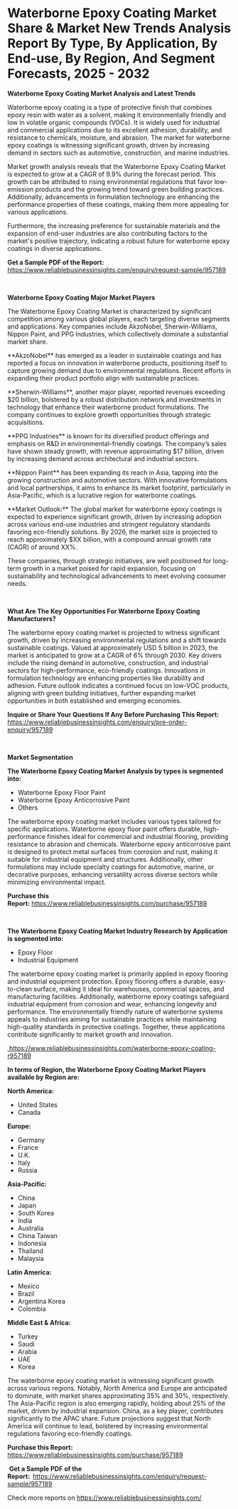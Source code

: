 <p><h1>Waterborne Epoxy Coating Market Share & Market New Trends Analysis Report By Type, By Application, By End-use, By Region, And Segment Forecasts, 2025 - 2032</h1></p><p><strong>Waterborne Epoxy Coating Market Analysis and Latest Trends</strong></p>
<p><p>Waterborne epoxy coating is a type of protective finish that combines epoxy resin with water as a solvent, making it environmentally friendly and low in volatile organic compounds (VOCs). It is widely used for industrial and commercial applications due to its excellent adhesion, durability, and resistance to chemicals, moisture, and abrasion. The market for waterborne epoxy coatings is witnessing significant growth, driven by increasing demand in sectors such as automotive, construction, and marine industries.</p><p>Market growth analysis reveals that the Waterborne Epoxy Coating Market is expected to grow at a CAGR of 9.9% during the forecast period. This growth can be attributed to rising environmental regulations that favor low-emission products and the growing trend toward green building practices. Additionally, advancements in formulation technology are enhancing the performance properties of these coatings, making them more appealing for various applications. </p><p>Furthermore, the increasing preference for sustainable materials and the expansion of end-user industries are also contributing factors to the market's positive trajectory, indicating a robust future for waterborne epoxy coatings in diverse applications.</p></p>
<p><strong>Get a Sample PDF of the Report:&nbsp;</strong> <a href="https://www.reliablebusinessinsights.com/enquiry/request-sample/957189?utm_campaign=2227&utm_medium=2&utm_source=Github&utm_content=ia&utm_term=30012025&utm_id=waterborne-epoxy-coating">https://www.reliablebusinessinsights.com/enquiry/request-sample/957189</a></p>
<p>&nbsp;</p>
<p><strong>Waterborne Epoxy Coating Major Market Players</strong></p>
<p><p>The Waterborne Epoxy Coating Market is characterized by significant competition among various global players, each targeting diverse segments and applications. Key companies include AkzoNobel, Sherwin-Williams, Nippon Paint, and PPG Industries, which collectively dominate a substantial market share. </p><p>**AkzoNobel** has emerged as a leader in sustainable coatings and has reported a focus on innovation in waterborne products, positioning itself to capture growing demand due to environmental regulations. Recent efforts in expanding their product portfolio align with sustainable practices.</p><p>**Sherwin-Williams**, another major player, reported revenues exceeding $20 billion, bolstered by a robust distribution network and investments in technology that enhance their waterborne product formulations. The company continues to explore growth opportunities through strategic acquisitions.</p><p>**PPG Industries** is known for its diversified product offerings and emphasis on R&D in environmental-friendly coatings. The company’s sales have shown steady growth, with revenue approximating $17 billion, driven by increasing demand across architectural and industrial sectors.</p><p>**Nippon Paint** has been expanding its reach in Asia, tapping into the growing construction and automotive sectors. With innovative formulations and local partnerships, it aims to enhance its market footprint, particularly in Asia-Pacific, which is a lucrative region for waterborne coatings.</p><p>**Market Outlook:** The global market for waterborne epoxy coatings is expected to experience significant growth, driven by increasing adoption across various end-use industries and stringent regulatory standards favoring eco-friendly solutions. By 2026, the market size is projected to reach approximately $XX billion, with a compound annual growth rate (CAGR) of around XX%. </p><p>These companies, through strategic initiatives, are well positioned for long-term growth in a market poised for rapid expansion, focusing on sustainability and technological advancements to meet evolving consumer needs.</p></p>
<p>&nbsp;</p>
<p><strong>What Are The Key Opportunities For Waterborne Epoxy Coating Manufacturers?</strong></p>
<p><p>The waterborne epoxy coating market is projected to witness significant growth, driven by increasing environmental regulations and a shift towards sustainable coatings. Valued at approximately USD 5 billion in 2023, the market is anticipated to grow at a CAGR of 6% through 2030. Key drivers include the rising demand in automotive, construction, and industrial sectors for high-performance, eco-friendly coatings. Innovations in formulation technology are enhancing properties like durability and adhesion. Future outlook indicates a continued focus on low-VOC products, aligning with green building initiatives, further expanding market opportunities in both established and emerging economies.</p></p>
<p><strong>Inquire or Share Your Questions If Any Before Purchasing This Report:</strong> <a href="https://www.reliablebusinessinsights.com/enquiry/pre-order-enquiry/957189?utm_campaign=2227&utm_medium=2&utm_source=Github&utm_content=ia&utm_term=30012025&utm_id=waterborne-epoxy-coating">https://www.reliablebusinessinsights.com/enquiry/pre-order-enquiry/957189</a></p>
<p>&nbsp;</p>
<p><strong>Market Segmentation</strong></p>
<p><strong>The Waterborne Epoxy Coating Market Analysis by types is segmented into:</strong></p>
<p><ul><li>Waterborne Epoxy Floor Paint</li><li>Waterborne Epoxy Anticorrosive Paint</li><li>Others</li></ul></p>
<p><p>The waterborne epoxy coating market includes various types tailored for specific applications. Waterborne epoxy floor paint offers durable, high-performance finishes ideal for commercial and industrial flooring, providing resistance to abrasion and chemicals. Waterborne epoxy anticorrosive paint is designed to protect metal surfaces from corrosion and rust, making it suitable for industrial equipment and structures. Additionally, other formulations may include specialty coatings for automotive, marine, or decorative purposes, enhancing versatility across diverse sectors while minimizing environmental impact.</p></p>
<p><strong>Purchase this Report:&nbsp;</strong><a href="https://www.reliablebusinessinsights.com/purchase/957189?utm_campaign=2227&utm_medium=2&utm_source=Github&utm_content=ia&utm_term=30012025&utm_id=waterborne-epoxy-coating">https://www.reliablebusinessinsights.com/purchase/957189</a></p>
<p>&nbsp;</p>
<p><strong>The Waterborne Epoxy Coating Market Industry Research by Application is segmented into:</strong></p>
<p><ul><li>Epoxy Floor</li><li>Industrial Equipment</li></ul></p>
<p><p>The waterborne epoxy coating market is primarily applied in epoxy flooring and industrial equipment protection. Epoxy flooring offers a durable, easy-to-clean surface, making it ideal for warehouses, commercial spaces, and manufacturing facilities. Additionally, waterborne epoxy coatings safeguard industrial equipment from corrosion and wear, enhancing longevity and performance. The environmentally friendly nature of waterborne systems appeals to industries aiming for sustainable practices while maintaining high-quality standards in protective coatings. Together, these applications contribute significantly to market growth and innovation.</p></p>
<p><a href="https://www.reliablebusinessinsights.com/waterborne-epoxy-coating-r957189?utm_campaign=2227&utm_medium=2&utm_source=Github&utm_content=ia&utm_term=30012025&utm_id=waterborne-epoxy-coating">&nbsp;https://www.reliablebusinessinsights.com/waterborne-epoxy-coating-r957189</a></p>
<p><strong>In terms of Region, the Waterborne Epoxy Coating Market Players available by Region are:</strong></p>
<p>
    <p> <strong> North America: </strong>
        <ul>
            <li>United States</li>
            <li>Canada</li>
        </ul>
        </p> 
    <p> <strong> Europe: </strong>
        <ul>
            <li>Germany</li>
            <li>France</li>
            <li>U.K.</li>
            <li>Italy</li>
            <li>Russia</li>
        </ul>
        </p> 
    <p> <strong> Asia-Pacific: </strong>
        <ul>
            <li>China</li>
            <li>Japan</li>
            <li>South Korea</li>
            <li>India</li>
            <li>Australia</li>
            <li>China Taiwan</li>
            <li>Indonesia</li>
            <li>Thailand</li>
            <li>Malaysia</li>
        </ul>
        </p> 
    <p> <strong> Latin America: </strong>
        <ul>
            <li>Mexico</li>
            <li>Brazil</li>
            <li>Argentina Korea</li>
            <li>Colombia</li>
        </ul>
        </p> 
    <p> <strong> Middle East & Africa: </strong>
        <ul>
            <li>Turkey</li>
            <li>Saudi</li>
            <li>Arabia</li>
            <li>UAE</li>
            <li>Korea</li>
        </ul>
    </p>
    </p>
<p><p>The waterborne epoxy coating market is witnessing significant growth across various regions. Notably, North America and Europe are anticipated to dominate, with market shares approximating 35% and 30%, respectively. The Asia-Pacific region is also emerging rapidly, holding about 25% of the market, driven by industrial expansion. China, as a key player, contributes significantly to the APAC share. Future projections suggest that North America will continue to lead, bolstered by increasing environmental regulations favoring eco-friendly coatings.</p></p>
<p><strong>Purchase this Report: </strong><a href="https://www.reliablebusinessinsights.com/purchase/957189?utm_campaign=2227&utm_medium=2&utm_source=Github&utm_content=ia&utm_term=30012025&utm_id=waterborne-epoxy-coating">https://www.reliablebusinessinsights.com/purchase/957189</a></p>
<p>&nbsp;<strong>Get a Sample PDF of the Report:&nbsp;&nbsp;</strong><a href="https://www.reliablebusinessinsights.com/enquiry/request-sample/957189?utm_campaign=2227&utm_medium=2&utm_source=Github&utm_content=ia&utm_term=30012025&utm_id=waterborne-epoxy-coating">https://www.reliablebusinessinsights.com/enquiry/request-sample/957189</a></p>
<p><strong></strong></p>
<p>Check more reports on <a href="https://www.reliablebusinessinsights.com/?utm_campaign=2227&utm_medium=2&utm_source=Github&utm_content=ia&utm_term=30012025&utm_id=waterborne-epoxy-coating">https://www.reliablebusinessinsights.com/</a></p>
